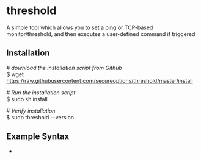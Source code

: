 # threshold
A simple tool which allows you to set a ping or TCP-based monitor/threshold, and then executes a user-defined command if triggered

## Installation
\# *download the installation script from Github*<br />
$ wget https://raw.githubusercontent.com/secureoptions/threshold/master/install<br />

\# *Run the installation script*<br />
$ sudo sh install<br />

\# *Verify installation*<br />
$ sudo threshold --version<br />

## Example Syntax 
- 
